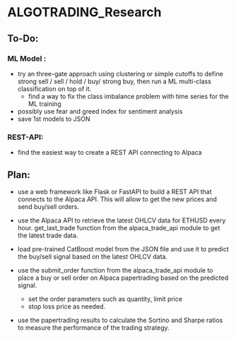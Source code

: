 # ALGOTRADING_Research

## To-Do:
### ML Model :
- try an three-gate approach using clustering or simple cutoffs to define strong sell / sell / hold / buy/ strong buy, then run a ML multi-class classification on top of it.
    - find a way to fix the class imbalance problem with time series for the ML training
- possibly use fear and greed index for sentiment analysis
- save 1st models to JSON

### REST-API:
- find the easiest way to create a REST API connecting to Alpaca


## Plan:

- use a web framework like Flask or FastAPI to build a REST API that connects to the Alpaca API. This will allow to get the new prices and send buy/sell orders.

- use the Alpaca API to retrieve the latest OHLCV data for ETHUSD every hour.  get_last_trade function from the alpaca_trade_api module to get the latest trade data.

- load pre-trained CatBoost model from the JSON file and use it to predict the buy/sell signal based on the latest OHLCV data.

- use the submit_order function from the alpaca_trade_api module to place a buy or sell order on Alpaca papertrading based on the predicted signal.
    -   set the order parameters such as quantity, limit price
    -   stop loss price as needed.

- use the papertrading results to calculate the Sortino and Sharpe ratios to measure the performance of the trading strategy.
